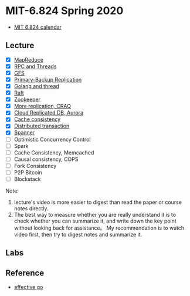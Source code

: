 # MIT-6.824 Spring 2020

- [MIT 6.824 calendar](https://pdos.csail.mit.edu/6.824/schedule.html)

## Lecture
- [x] [MapReduce](lectures/1.MapReduce.md)
- [x] [RPC and Threads](lectures/2.RPC%20and%20Threads.md)
- [x] [GFS](lectures/3.GFS.md)
- [x] [Primary-Backup Replication](lectures/4.Primary-Backup%20replication.md)
- [x] [Golang and thread](lectures/5.Golang%20and%20thread.md)
- [x] [Raft](lectures/6.Raft.md)
- [x] [Zookeeper](lectures/7.Zookeeper.md)
- [x] [More replication, CRAQ](lectures/8.Chain_Replication_CRAQ.md)
- [x] [Cloud Replicated DB, Aurora](lectures/9.Aurora_SQL.md)
- [x] [Cache consistency](lectures/10.CacheConsistency.md)
- [x] [Distributed transaction](lectures/11.DistributedTransactions.md)
- [x] [Spanner](lectures/12.Spanner.md)
- [ ] Optimistic Concurrency Control
- [ ] Spark
- [ ] Cache Consistency, Memcached
- [ ] Causal consistency, COPS
- [ ] Fork Consistency
- [ ] P2P Bitcoin
- [ ] Blockstack

Note:
1. lecture's video is more easier to digest than read the paper or course notes directly.
2. The best way to measure whether you are really understand it is to check whether you can summarize it, and write down the key point without looking back for assistance。
My recommendation is to watch video first, then try to digest notes and summarize it.

## Labs


## Reference
- [effective go](https://golang.org/doc/effective_go.html)
